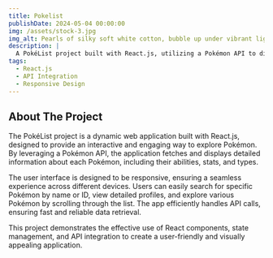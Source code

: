 ```yaml
---
title: Pokelist
publishDate: 2024-05-04 00:00:00
img: /assets/stock-3.jpg
img_alt: Pearls of silky soft white cotton, bubble up under vibrant lighting
description: |
  A PokéList project built with React.js, utilizing a Pokémon API to display and search for Pokémon details in an interactive and responsive user interface.
tags:
  - React.js
  - API Integration
  - Responsive Design
---
```


## About The Project
The PokéList project is a dynamic web application built with React.js, designed to provide an interactive and engaging way to explore Pokémon. By leveraging a Pokémon API, the application fetches and displays detailed information about each Pokémon, including their abilities, stats, and types.

The user interface is designed to be responsive, ensuring a seamless experience across different devices. Users can easily search for specific Pokémon by name or ID, view detailed profiles, and explore various Pokémon by scrolling through the list. The app efficiently handles API calls, ensuring fast and reliable data retrieval.

This project demonstrates the effective use of React components, state management, and API integration to create a user-friendly and visually appealing application.